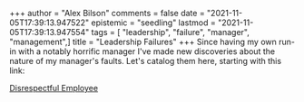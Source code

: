 +++
author = "Alex Bilson"
comments = false
date = "2021-11-05T17:39:13.947522"
epistemic = "seedling"
lastmod = "2021-11-05T17:39:13.947554"
tags = [ "leadership", "failure", "manager", "management",]
title = "Leadership Failures"
+++
Since having my own run-in with a notably horrific manager I've made new discoveries about the nature of my manager's faults. Let's catalog them here, starting with this link:

[Disrespectful Employee](https://www.askamanager.org/2021/10/my-employee-wasnt-respectful-enough-after-the-company-messed-up-her-paycheck.html)


